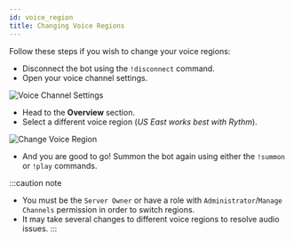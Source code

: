 ```yaml
---
id: voice_region
title: Changing Voice Regions
---
```


Follow these steps if you wish to change your voice regions:

  - Disconnect the bot using the `!disconnect` command.
  - Open your voice channel settings.

  ![Voice Channel Settings](/img/docs/voice-region/vc-settings.gif)

  - Head to the **Overview** section.
  - Select a different voice region (*US East works best with Rythm*).

  ![Change Voice Region](/img/docs/voice-region/change-region.gif)

  - And you are good to go! Summon the bot again using either the `!summon` or `!play` commands.

:::caution note
- You must be the `Server Owner` or have a role with `Administrator`/`Manage Channels` permission in order to switch regions.
- It may take several changes to different voice regions to resolve audio issues.
:::
